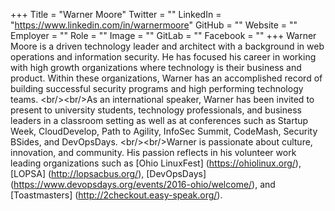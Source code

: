 +++
Title = "Warner Moore"
Twitter = ""
LinkedIn = "https://www.linkedin.com/in/warnermoore"
GitHub = ""
Website = ""
Employer = ""
Role = ""
Image = ""
GitLab = ""
Facebook = ""
+++
Warner Moore is a driven technology leader and architect with a background in web operations and information security. He has focused his career in working with high growth organizations where technology is their business and product. Within these organizations, Warner has an accomplished record of building successful security programs and high performing technology teams. &lt;br/&gt;&lt;br/&gt;As an international speaker, Warner has been invited to present to university students, technology professionals, and business leaders in a classroom setting as well as at conferences such as Startup Week, CloudDevelop, Path to Agility, InfoSec Summit, CodeMash, Security BSides, and DevOpsDays. &lt;br/&gt;&lt;br/&gt;Warner is passionate about culture, innovation, and community. His passion reflects in his volunteer work leading organizations such as [Ohio LinuxFest] (https://ohiolinux.org/), [LOPSA] (http://lopsacbus.org/), [DevOpsDays] (https://www.devopsdays.org/events/2016-ohio/welcome/), and [Toastmasters] (http://2checkout.easy-speak.org/).